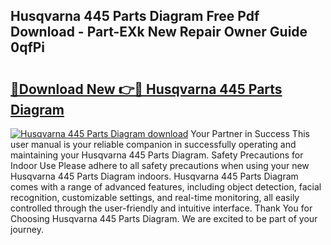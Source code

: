 ## Husqvarna 445 Parts Diagram Free Pdf Download - Part-EXk New Repair Owner Guide 0qfPi

# <h2><a href="http://dfpddi.blite.top/?on=Husqvarna+445+Parts+Diagram">🔗Download New 👉🔴 Husqvarna 445 Parts Diagram</a></h2>

[![Husqvarna 445 Parts Diagram download](https://i.imgur.com/lujVjoI.png)](http://dfpddi.blite.top/?on=Husqvarna+445+Parts+Diagram)
Your Partner in Success This user manual is your reliable companion in successfully operating and maintaining your Husqvarna 445 Parts Diagram. Safety Precautions for Indoor Use Please adhere to all safety precautions when using your new Husqvarna 445 Parts Diagram indoors. Husqvarna 445 Parts Diagram comes with a range of advanced features, including object detection, facial recognition, customizable settings, and real-time monitoring, all easily controlled through the user-friendly and intuitive interface. Thank You for Choosing Husqvarna 445 Parts Diagram. We are excited to be part of your journey.
